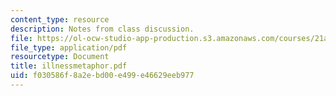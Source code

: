```yaml
---
content_type: resource
description: Notes from class discussion.
file: https://ol-ocw-studio-app-production.s3.amazonaws.com/courses/21a-212-myth-ritual-and-symbolism-spring-2004/f030586f8a2ebd00e499e46629eeb977_illnessmetaphor.pdf
file_type: application/pdf
resourcetype: Document
title: illnessmetaphor.pdf
uid: f030586f-8a2e-bd00-e499-e46629eeb977
---
```


